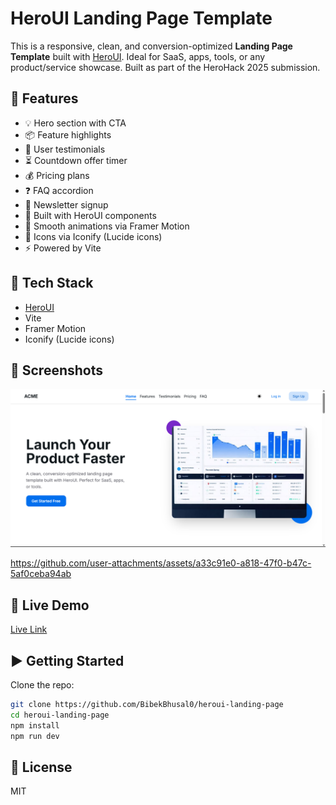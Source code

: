 # HeroUI Landing Page Template

This is a responsive, clean, and conversion-optimized **Landing Page Template** built with [HeroUI](https://heroui.com). Ideal for SaaS, apps, tools, or any product/service showcase.
Built as part of the HeroHack 2025 submission.

## 🚀 Features

- 💡 Hero section with CTA
- 📦 Feature highlights
- 💬 User testimonials
- ⏳ Countdown offer timer
- 💰 Pricing plans
- ❓ FAQ accordion
- 📩 Newsletter signup
- 🎨 Built with HeroUI components
- 🎥 Smooth animations via Framer Motion
- 🔧 Icons via Iconify (Lucide icons)
- ⚡ Powered by Vite

## 🧱 Tech Stack

- [HeroUI](https://heroui.com)
- Vite
- Framer Motion
- Iconify (Lucide icons)

## 📸 Screenshots

![demo](./screenshots/demo.png)

https://github.com/user-attachments/assets/a33c91e0-a818-47f0-b47c-5af0ceba94ab

## 🔗 Live Demo

[Live Link](https://bibekbhusal0.github.io/heroui-landing-page/)

## ▶️ Getting Started

Clone the repo:

```bash
git clone https://github.com/BibekBhusal0/heroui-landing-page
cd heroui-landing-page
npm install
npm run dev
```

## 📄 License

MIT
